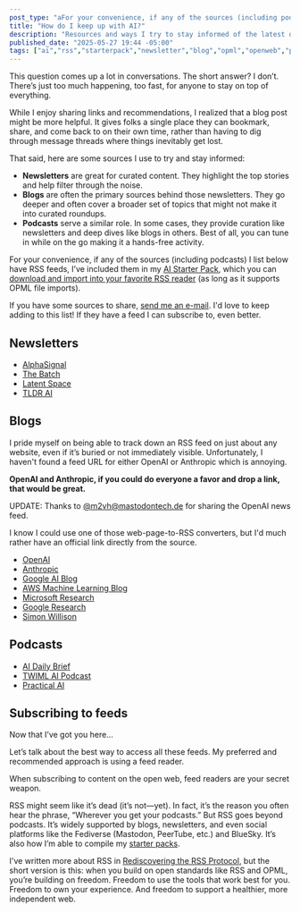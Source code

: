```yaml
---
post_type: "aFor your convenience, if any of the sources (including podcasts) I list below have RSS feeds, I've included them in my [AI Starter Pack](/collections/starter-packs/ai), which you can [download and import into your favorite RSS reader](/collections/starter-packs/ai/index.opml) (as long as it supports OPML file imports).ticle" 
title: "How do I keep up with AI?"
description: "Resources and ways I try to stay informed of the latest developments"
published_date: "2025-05-27 19:44 -05:00"
tags: ["ai","rss","starterpack","newsletter","blog","opml","openweb","podcast","indieweb"]
---
```


This question comes up a lot in conversations. The short answer? I don’t. There’s just too much happening, too fast, for anyone to stay on top of everything.

While I enjoy sharing links and recommendations, I realized that a blog post might be more helpful. It gives folks a single place they can bookmark, share, and come back to on their own time, rather than having to dig through message threads where things inevitably get lost.

That said, here are some sources I use to try and stay informed:

- **Newsletters** are great for curated content. They highlight the top stories and help filter through the noise.
- **Blogs** are often the primary sources behind those newsletters. They go deeper and often cover a broader set of topics that might not make it into curated roundups.
- **Podcasts** serve a similar role. In some cases, they provide curation like newsletters and deep dives like blogs in others. Best of all, you can tune in while on the go making it a hands-free activity.

For your convenience, if any of the sources (including podcasts) I list below have RSS feeds, I’ve included them in my [AI Starter Pack](/feed/starter/ai), which you can [download and import into your favorite RSS reader](/feed/starter/ai/index.opml) (as long as it supports OPML file imports).

If you have some sources to share, [send me an e-mail](/contact). I'd love to keep adding to this list! If they have a feed I can subscribe to, even better.

## Newsletters

- [AlphaSignal](https://alphasignal.ai/)
- [The Batch](https://www.deeplearning.ai/the-batch/)
- [Latent Space](https://www.latent.space/)
- [TLDR AI](https://tldr.tech/ai)

## Blogs

I pride myself on being able to track down an RSS feed on just about any website, even if it’s buried or not immediately visible. Unfortunately, I haven't found a feed URL for either OpenAI or Anthropic which is annoying. 

**OpenAI and Anthropic, if you could do everyone a favor and drop a link, that would be great.** 

UPDATE: Thanks to [@m2vh@mastodontech.de](https://toot.lqdev.tech/@m2vh@mastodontech.de) for sharing the OpenAI news feed. 

I know I could use one of those web-page-to-RSS converters, but I'd much rather have an official link directly from the source.

- [OpenAI](https://openai.com/news/)
- [Anthropic](https://www.anthropic.com/news)
- [Google AI Blog](https://blog.google/technology/ai/)
- [AWS Machine Learning Blog](https://aws.amazon.com/blogs/machine-learning/)
- [Microsoft Research](https://www.microsoft.com/en-us/research/blog/)
- [Google Research](https://research.google/blog/)
- [Simon Willison](https://simonwillison.net/)

## Podcasts

- [AI Daily Brief](https://www.podchaser.com/podcasts/the-ai-daily-brief-formerly-th-5260567)
- [TWIML AI Podcast](https://twimlai.com/)
- [Practical AI](https://changelog.com/practicalai)

## Subscribing to feeds

Now that I’ve got you here...

Let’s talk about the best way to access all these feeds. My preferred and recommended approach is using a feed reader.

When subscribing to content on the open web, feed readers are your secret weapon.

RSS might seem like it’s dead (it’s not—yet). In fact, it’s the reason you often hear the phrase, “Wherever you get your podcasts.” But RSS goes beyond podcasts. It’s widely supported by blogs, newsletters, and even social platforms like the Fediverse (Mastodon, PeerTube, etc.) and BlueSky. It’s also how I’m able to compile my [starter packs](/feed/starter). 

I've written more about RSS in [Rediscovering the RSS Protocol](/posts/rediscovering-rss-user-freedom), but the short version is this: when you build on open standards like RSS and OPML, you’re building on freedom. Freedom to use the tools that work best for you. Freedom to own your experience. And freedom to support a healthier, more independent web.
